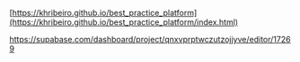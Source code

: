 [https://khribeiro.github.io/best_practice_platform](https://khribeiro.github.io/best_practice_platform/index.html)


https://supabase.com/dashboard/project/qnxvprptwczutzojjyve/editor/17269
